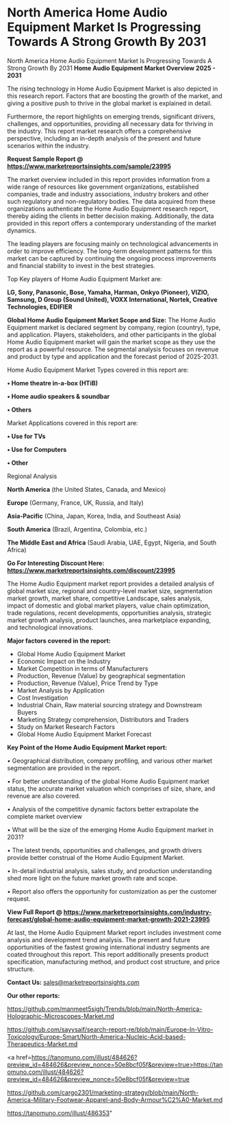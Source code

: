 # North America Home Audio Equipment Market Is Progressing Towards A Strong Growth By 2031
 North America Home Audio Equipment Market Is Progressing Towards A Strong Growth By 2031
<Strong> Home Audio Equipment Market Overview 2025 - 2031</strong>

The rising technology in Home Audio Equipment Market is also depicted in this research report. Factors that are boosting the growth of the market, and giving a positive push to thrive in the global market is explained in detail.

Furthermore, the report highlights on emerging trends, significant drivers, challenges, and opportunities, providing all necessary data for thriving in the industry. This report market research offers a comprehensive perspective, including an in-depth analysis of the present and future scenarios within the industry.

<strong>Request Sample Report @ <a href=https://www.marketreportsinsights.com/sample/23995>https://www.marketreportsinsights.com/sample/23995</a></strong>

The market overview included in this report provides information from a wide range of resources like government organizations, established companies, trade and industry associations, industry brokers and other such regulatory and non-regulatory bodies. The data acquired from these organizations authenticate the Home Audio Equipment research report, thereby aiding the clients in better decision making. Additionally, the data provided in this report offers a contemporary understanding of the market dynamics.

The leading players are focusing mainly on technological advancements in order to improve efficiency. The long-term development patterns for this market can be captured by continuing the ongoing process improvements and financial stability to invest in the best strategies.

Top Key players of Home Audio Equipment Market are:

<strong>LG, Sony, Panasonic, Bose, Yamaha, Harman, Onkyo (Pioneer), VIZIO, Samsung, D Group (Sound United), VOXX International, Nortek, Creative Technologies, EDIFIER</strong>

<strong><b>Global Home Audio Equipment Market Scope and Size:</b></strong>
The Home Audio Equipment market is declared segment by company, region (country), type, and application. Players, stakeholders, and other participants in the global Home Audio Equipment market will gain the market scope as they use the report as a powerful resource. The segmental analysis focuses on revenue and product by type and application and the forecast period of 2025-2031.

Home Audio Equipment Market Types covered in this report are:

<strong>• Home theatre in-a-box (HTiB)

• Home audio speakers & soundbar

• Others</strong>

Market Applications covered in this report are:

<strong>• Use for TVs

• Use for Computers

• Other</strong> 

Regional Analysis

<strong>North America</strong> (the United States, Canada, and Mexico)

<strong>Europe</strong> (Germany, France, UK, Russia, and Italy)

<strong>Asia-Pacific</strong> (China, Japan, Korea, India, and Southeast Asia)

<strong>South America</strong> (Brazil, Argentina, Colombia, etc.)

<strong>The Middle East and Africa</strong> (Saudi Arabia, UAE, Egypt, Nigeria, and South Africa)

<strong>Go For Interesting Discount Here: <a href=https://www.marketreportsinsights.com/discount/23995>https://www.marketreportsinsights.com/discount/23995</a></strong>

The Home Audio Equipment market report provides a detailed analysis of global market size, regional and country-level market size, segmentation market growth, market share, competitive Landscape, sales analysis, impact of domestic and global market players, value chain optimization, trade regulations, recent developments, opportunities analysis, strategic market growth analysis, product launches, area marketplace expanding, and technological innovations.

<strong><b>Major factors covered in the report:</b></strong>
<ul>
  <li>Global Home Audio Equipment Market </li>
  <li>Economic Impact on the Industry</li>
  <li>Market Competition in terms of Manufacturers</li>
  <li>Production, Revenue (Value) by geographical segmentation</li>
  <li>Production, Revenue (Value), Price Trend by Type</li>
  <li>Market Analysis by Application</li>
  <li>Cost Investigation</li>
  <li>Industrial Chain, Raw material sourcing strategy and Downstream Buyers</li>
  <li>Marketing Strategy comprehension, Distributors and Traders</li>
  <li>Study on Market Research Factors</li>
  <li>Global Home Audio Equipment Market Forecast</li>
</ul>

<strong><b>Key Point of the Home Audio Equipment Market report:</b></strong>

• Geographical distribution, company profiling, and various other market segmentation are provided in the report.

• For better understanding of the global Home Audio Equipment market status, the accurate market valuation which comprises of size, share, and revenue are also covered.

• Analysis of the competitive dynamic factors better extrapolate the complete market overview

• What will be the size of the emerging Home Audio Equipment market in 2031?

• The latest trends, opportunities and challenges, and growth drivers provide better construal of the Home Audio Equipment Market.

• In-detail industrial analysis, sales study, and production understanding shed more light on the future market growth rate and scope.

• Report also offers the opportunity for customization as per the customer request.

<strong><b>View Full Report @ <a href=https://www.marketreportsinsights.com/industry-forecast/global-home-audio-equipment-market-growth-2021-23995>https://www.marketreportsinsights.com/industry-forecast/global-home-audio-equipment-market-growth-2021-23995</a></b></strong>


At last, the Home Audio Equipment Market report includes investment come analysis and development trend analysis. The present and future opportunities of the fastest growing international industry segments are coated throughout this report. This report additionally presents product specification, manufacturing method, and product cost structure, and price structure.

<strong>Contact Us:</strong>
sales@marketreportsinsights.com

<strong>Our other reports:</strong>

<a href=https://github.com/manmeet5sigh/Trends/blob/main/North-America-Holographic-Microscopes-Market.md>https://github.com/manmeet5sigh/Trends/blob/main/North-America-Holographic-Microscopes-Market.md</a>

<a href=https://github.com/sayysaif/search-report-re/blob/main/Europe-In-Vitro-Toxicology/Europe-Smart/North-America-Nucleic-Acid-based-Therapeutics-Market.md>https://github.com/sayysaif/search-report-re/blob/main/Europe-In-Vitro-Toxicology/Europe-Smart/North-America-Nucleic-Acid-based-Therapeutics-Market.md</a>

<a href=https://tanomuno.com/illust/484626?preview_id=484626&preview_nonce=50e8bcf05f&preview=true>https://tanomuno.com/illust/484626?preview_id=484626&preview_nonce=50e8bcf05f&preview=true</a>

<a href=https://github.com/cargo2301/marketing-strategy/blob/main/North-America-Military-Footwear-Apparel-and-Body-Armour%C2%A0-Market.md>https://github.com/cargo2301/marketing-strategy/blob/main/North-America-Military-Footwear-Apparel-and-Body-Armour%C2%A0-Market.md</a>

<a href=https://tanomuno.com/illust/486353>https://tanomuno.com/illust/486353</a>"
